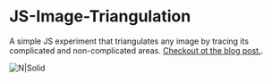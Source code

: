 # JS-Image-Triangulation
A simple JS experiment that triangulates any image by tracing its complicated and non-complicated areas. [Checkout ot the blog post.](http://yagiz.me/image-triangulation/).

![N|Solid](http://146.185.160.107/wp-content/uploads/2016/12/Screen-Shot-2016-12-22-at-02.22.09.png)